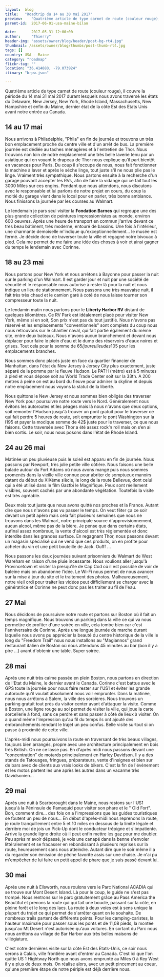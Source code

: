 ```yaml
---
layout:  blog
title:   "Roadtrip du 14 au 30 mai 2017"
preview:    "Quatrième article de type carnet de route (couleur rouge), il couvre la période du 14 mai 31 mai 2017 durant lesquels nous avons traversé les états du..."
parent-id:  2017-06-01-usa-maine-bilan

date:       2017-05-31 12:00:00
author:     "Thierry"
header-img: "assets/owner/blog/header/post-bg-rt4.jpg"
thumbnail: /assets/owner/blog/thumbs/post-thumb-rt4.jpg
tags: []
country: USA - Maine
category: "roadmap"
flickr-tag: ""
location: "36.414880, -79.073924"
itinary: "brpw.json"

---
```



Quatrième article de type carnet de route (couleur rouge), il couvre la période du 14 mai 31 mai 2017 durant lesquels nous avons traversé les états du Delaware, New Jersey, New York, Rhode Island, Massachusetts, New Hampshire et enfin du Maine, dernier état de la côte Est des Etats Unis avant notre entrée au Canada.


## 14 au 17 mai

Nous arrivons à Philadelphie, "Phila" en fin de journée et trouvons un très bon emplacement proche du centre ville et d'un arrêt de bus. La première journée est dédiée au taches ménagères et à l'entretien de Thor. Nous trouvons non loin de notre emplacement une très belle laverie tenu par un asiatique qui en voyant le drapeau de Thor nous explique qu'il part bientôt en vacances pour Paris. Du coup il s'occupe de nous, nous fait fonctionner la machine à laver et après le sèche linge, tout juste s'il ne nous plie pas le linge. Vraiment très sympathique. Nous partons ensuite à la recherche d'un garage pouvant accepter les RVs, afin de faire la vidange qui ce fait tout les 3000 Miles sur ces engins. Pendant que nous attendons, nous discutons avec le responsable et lui parlons de notre projet en cours, du coup la moitié du garage vient dans le local pour en parler, très bonne ambiance. Nous finissons la journée par les courses au Walmart.

Le lendemain je pars seul visiter la **Fondation Barnes** qui regroupe une des plus grande collection de peintures impressionnistes au monde, environ 600 oeuvres. Après une heure de transport en commun j'arrive devant ce très beau bâtiment, très moderne, entouré de bassins. Une fois à l'intérieur, une charmante demoiselle m'indique qu'exceptionnellement... le musée est fermé. Je décide donc de traverser toute la ville et regagné notre bivouac à pied. Cela me permet de me faire une idée des choses à voir et ainsi gagner du temps le lendemain avec Corinne.


## 18 au 23 mai

Nous partons pour New York et nous arrêtons à Bayonne pour passer la nuit sur le parking d'un Walmart. Il est garder jour et nuit par une société de sécurité et le responsable nous autorise à rester là pour la nuit et nous indique un lieu de stationnement. Nous passons une très mauvaise nuit, il fait très très chaud et le camion garé à coté de nous laisse tourner son compresseur toute la nuit.

Le lendamin matin nous partons pour le **Liberty Harbor RV** distant de quelques kilomètres. Ce RV Park est idéalement placé pour visiter New York, même si en soit, Son prix n'est pas du tout justifié. Nous n'avons pas réservé et les emplacements "conventionnels" sont complets du coup nous nous retrouvons sur le chantier naval, qui fait partie également du même site, entre deux bateaux. Nous n'avons aucun branchement et devant nous déplacer pour faire le plein d'eau et le dump des réservoirs d'eaux noires et grises. Tout cela pour la somme de 65$/jour eu lieu des 105$ pour les emplacements branches.

Nous sommes donc placés juste en face du quartier financier de Manhattan, dans l'état du New Jersey à Jersey City plus exactement, juste séparé de la pomme par le fleuve Hudson. Le PATH (métro) est à 5 minutes à pied et vous dépose soit au World Trade Center soit sur la 33th. A 200 mètres à peine on est au bord du fleuve pour admirer la skyline et depuis notre emplacement nous voyons la statut de la liberté.

Nous quittons le New Jersey et nous sommes bien obligés des traverser New York pour poursuivre notre route vers le Nord. Généralement nous évitons les autoroutes et les péages mais là nous n'avons que deux options, soit remonter l'Hudson jusqu'à trouver un pont gratuit pour le traverser ce qui fait perdre 5 heures de route, soit emprunter le pont Washington sur la I195 et payer la modique somme de 42$ juste pour le traverser, ce que nous faisons. Cette traversée avec Thor a été assez rock’n roll mais on s’en ai bien sortis. Le soir, nous nous posons dans l'état de Rhode Island.

## 24 au 26 mai

Matinée un peu pluvieuse puis le soleil est apparu en fin de journée. Nous passons par Newport, très jolie petite ville côtière. Nous faisons une belle balade autour du Fort Adams où nous avons mangé puis nous sommes promenés dans la vieille ville connue pour abriter de somptueux manoirs datant du début du XIXéme siècle, le long de la route Bellevue, dont celui qui a été utilisé dans le film Gaztbi le Magnifique. Peux sont réellement visibles, souvent cachés par une abondante végétation. Toutefois la visite est très agréable.

Deux mois tout juste que nous avons quitté nos proches et la France. Autant dire que nous n'avons pas vu passer le temps. On veut fêter ça ce soir devant un petit apéro mais cela fait plusieurs semaines que nous ne trouvons dans les Walmart, notre principale source d'approvisionnement, aucun alcool, même pas de la bière. Je pense que dans certains états, aufinal assez nombreux, la vente d'alcool est très réglementée et donc interdite dans les grandes surface. En regagnant Thor, nous passons devant un magasin spécialisé qui ne vend que ces produits, on en profite pour acheter du vin et une petit bouteille de Jack. Oufff ...

Nous passons les deux journées suivant prisonniers du Walmart de West Wareham en raison d'une pluie incessante. Nous voulions aller jusqu'à Provincetown et visiter la presqu'île de Cap Cod où il est possible de voir de baleine mais on abandonne l'idée. Le Wi-Fi nous permet de nous avancer sur la mise à jour du site et le traitement des photos. Malheureusement, notre vieil ordi pour traiter les vidéos peut difficilement se charger avec la génératrice et Corinne ne peut donc pas les traiter au fil de l'eau.

## 27 Mai

Nous décidons de poursuivre notre route et partons sur Boston où il fait un temps magnifique. Nous trouvons un parking dans la ville ce qui va nous permettre de profiter d'une soirée en ville, cela tombe bien car c'est l'anniversaire de Corinne. Après une longue journée de marche durant laquelle nous avons pu apprécier la beauté du centre historique de la ville le long du "Freedom Trail" nous nous installons au "Magiannos" grand restaurant italien de Boston où nous attendons 45 minutes au bar (bon il y a pire ...) avant d'obtenir une table. Super soirée.

## 28 mai

Après une nuit très calme passée en plein Boston, nous partons en direction de l'Etat du Maine, le dernier avant le Canada. Corinne c'est battue avec le GPS toute la journée pour nous faire rester sur l'US1 et éviter les grande autoroute qu'il voulait absolument nous voir emprunter. Dans la matinée, nous nous arrêtons à Salem, la ville des sorcières. Nous trouvons un parking gratuit tout près du visitor center avant d'attaquer la visite. Comme à Boston, une ligne rouge au sol permet de visiter la ville, qui joue la carte sorcellerie à fond, sans ce perdre et sans passer à côté de lieux à visiter. On a quand même l'impression qu'au fil du temps ils ont ajouté des embranchements rendant le trajet un peu confus. Belle visite surtout si on passe à proximité de cette ville.

L'après-midi nous poursuivons la route en traversant de très beaux villages, toujours bien arrangés, propre avec une architecture principalement en bois très British. On ne ce lasse pas. En d'après midi nous passons devant une "concentration" de motards principalement en Harley Davidson. Il y a des stands de Tatouages, fringues, préparateurs, vente d'insignes et bien sur de bars avec de clients aux vrais looks de bikers. C'est la fin de l'événement et les motos partent les une après les autres dans un vacarme très Davidsonien...


## 29 mai

Après une nuit à Scarborought dans le Maine, nous restons sur l'US1 jusqu'à la Péninsule de Pamaquid pour visiter son phare et le " Old Fort". Bon, comment dire... des fois on a l'impressions que les guides touristiques se foutent un peu de nous... En début d'après-midi nous reprenons la route, je roule tranquillement entre 5 et 10 miles en dessous de la limite légale et derrière moi de jois un Pick-Up dont le conducteur trépigne et s'impatiente. Arrive la grande ligne droite où il peut enfin mettre les gaz pour me doubler. Peu après m'avoir dépassé, je vois une canapé dans la benne s'envoler littéralement et se fracasser en rebondissant à plusieurs reprises sur la route, heureusement sans nous atteindre. Autant dire que le soir même il a du regarder son émission de pêche favorite assis sur une chaise. Je n'ai pu m'empêcher de lui faire un petit appel de phare que je suis passé devant lui.

## 30 mai

Après une nuit à Ellsworth, nous roulons vers le Parc National ACADIA qui se trouve sur Mont Desert Island. Là pour le coup, le guide ne s'est pas trompé. Nous rentrons sur le parc gratuitement grâce au Pass America the Beautiful et prenons la route qui qui fait une boucle, passant sur la côte, en pleine forêt et le long des lacs. La route à deux voies est à sens unique la plupart du trajet ce qui permet de s'arrêter quant on le souhaite. De nombreux trails partent de différents points. Pour les camping-caristes, la hauteur maximale pour passer sous les ponts et de 11,08 pieds, la montée jusqu'au Mt Desert n'est autorisée qu'aux voitures. En sortant du Parc nous nous arrêtons au village de Bar Harbor aux très belles maisons de villégiature.

C'est notre dernières visite sur la côte Est des Etats-Unis, ce soir nous serons à Calais, ville frontière avant d'entrer au Canada. C'est ici que l'on quitte US 1 Hightway North que nous avons emprunté au Miles 0 à Key West il y a plus de deux mois. On réalise alors, avec un petit pincement au coeur, qu'une première étape de notre périple est déjà derrière nous.

